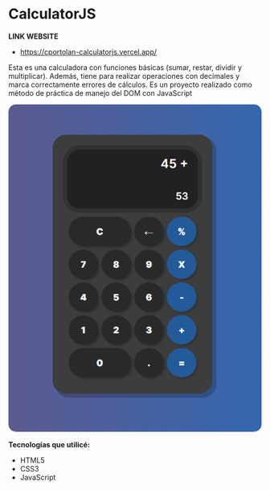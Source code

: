 # CalculatorJS

**LINK WEBSITE**
- https://cportolan-calculatorjs.vercel.app/

Esta es una calculadora con funciones básicas (sumar, restar, dividir y multiplicar). Además, tiene para realizar operaciones con decimales y marca correctamente errores de cálculos.
Es un proyecto realizado como método de práctica de manejo del DOM con JavaScript

<img src="calculadora.png" alt="drawing" width="600" style="border-radius: 15px;"/>

**Tecnologías que utilicé:**

- HTML5
- CSS3
- JavaScript
